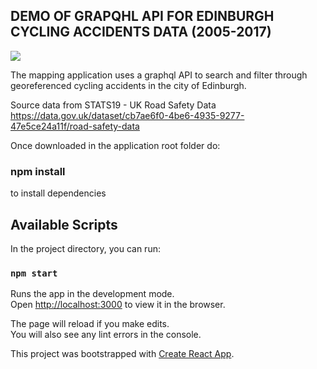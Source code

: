 ## DEMO OF GRAPQHL API FOR EDINBURGH CYCLING ACCIDENTS DATA (2005-2017)

![](demo.gif)

The mapping application uses a graphql API to search and filter through 
georeferenced cycling accidents in the city of Edinburgh. 

Source data from STATS19 - UK Road Safety Data
https://data.gov.uk/dataset/cb7ae6f0-4be6-4935-9277-47e5ce24a11f/road-safety-data


Once downloaded in the application root folder do:

### npm install 

to install dependencies

## Available Scripts

In the project directory, you can run:

### `npm start`

Runs the app in the development mode.<br>
Open [http://localhost:3000](http://localhost:3000) to view it in the browser.

The page will reload if you make edits.<br>
You will also see any lint errors in the console.

This project was bootstrapped with [Create React App](https://github.com/facebook/create-react-app).
